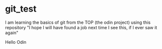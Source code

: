 # git_test
I am learning the basics of git from the TOP (the odin project) using this repository "I hope I will have found a job next time I see this, if I ever saw it again"

Hello Odin